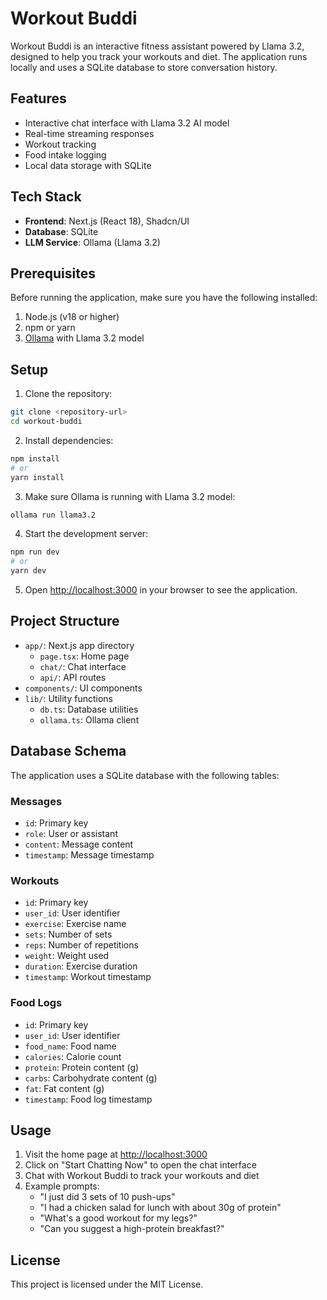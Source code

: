 # Workout Buddi

Workout Buddi is an interactive fitness assistant powered by Llama 3.2, designed to help you track your workouts and diet. The application runs locally and uses a SQLite database to store conversation history.

## Features

- Interactive chat interface with Llama 3.2 AI model
- Real-time streaming responses
- Workout tracking
- Food intake logging
- Local data storage with SQLite

## Tech Stack

- **Frontend**: Next.js (React 18), Shadcn/UI
- **Database**: SQLite
- **LLM Service**: Ollama (Llama 3.2)

## Prerequisites

Before running the application, make sure you have the following installed:

1. Node.js (v18 or higher)
2. npm or yarn
3. [Ollama](https://ollama.ai/) with Llama 3.2 model

## Setup

1. Clone the repository:

```bash
git clone <repository-url>
cd workout-buddi
```

2. Install dependencies:

```bash
npm install
# or
yarn install
```

3. Make sure Ollama is running with Llama 3.2 model:

```bash
ollama run llama3.2
```

4. Start the development server:

```bash
npm run dev
# or
yarn dev
```

5. Open [http://localhost:3000](http://localhost:3000) in your browser to see the application.

## Project Structure

- `app/`: Next.js app directory
  - `page.tsx`: Home page
  - `chat/`: Chat interface
  - `api/`: API routes
- `components/`: UI components
- `lib/`: Utility functions
  - `db.ts`: Database utilities
  - `ollama.ts`: Ollama client

## Database Schema

The application uses a SQLite database with the following tables:

### Messages

- `id`: Primary key
- `role`: User or assistant
- `content`: Message content
- `timestamp`: Message timestamp

### Workouts

- `id`: Primary key
- `user_id`: User identifier
- `exercise`: Exercise name
- `sets`: Number of sets
- `reps`: Number of repetitions
- `weight`: Weight used
- `duration`: Exercise duration
- `timestamp`: Workout timestamp

### Food Logs

- `id`: Primary key
- `user_id`: User identifier
- `food_name`: Food name
- `calories`: Calorie count
- `protein`: Protein content (g)
- `carbs`: Carbohydrate content (g)
- `fat`: Fat content (g)
- `timestamp`: Food log timestamp

## Usage

1. Visit the home page at [http://localhost:3000](http://localhost:3000)
2. Click on "Start Chatting Now" to open the chat interface
3. Chat with Workout Buddi to track your workouts and diet
4. Example prompts:
   - "I just did 3 sets of 10 push-ups"
   - "I had a chicken salad for lunch with about 30g of protein"
   - "What's a good workout for my legs?"
   - "Can you suggest a high-protein breakfast?"

## License

This project is licensed under the MIT License. 